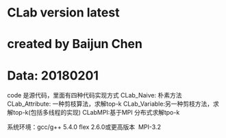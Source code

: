 # CLab version latest
# created by Baijun Chen
# Data: 20180201
code 是源代码，里面有四种代码实现方式
CLab_Naive: 朴素方法
CLab_Attribute: 一种剪枝算法，求解top-k
CLab_Variable:另一种剪枝方法，求解top-k(包括多线程的实现)
CLabMPI:基于MPI 分布式求解tpo-k

系统环境：gcc/g++ 5.4.0  flex 2.6.0或更高版本  MPI-3.2
